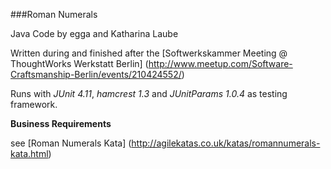 ###Roman Numerals

Java Code by egga and Katharina Laube

Written during and finished after the [Softwerkskammer Meeting @ ThoughtWorks Werkstatt Berlin] 
(http://www.meetup.com/Software-Craftsmanship-Berlin/events/210424552/)

Runs with *JUnit 4.11*, *hamcrest 1.3* and *JUnitParams 1.0.4* as testing framework.

**Business Requirements**

see [Roman Numerals Kata] (http://agilekatas.co.uk/katas/romannumerals-kata.html)
